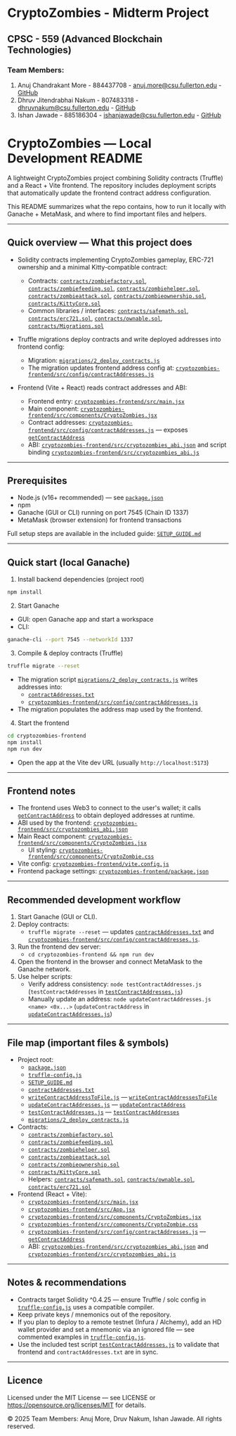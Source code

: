 # CryptoZombies - Midterm Project 
## CPSC - 559 (Advanced Blockchain Technologies)

### Team Members: 

1. Anuj Chandrakant More  - 884437708  - anuj.more@csu.fullerton.edu   - [GitHub](https://github.com/OfficialAnujMore)
2. Dhruv Jitendrabhai Nakum - 807483318  - dhruvnakum@csu.fullerton.edu    - [GitHub](https://github.com/red-star25)
3. Ishan Jawade           - 885186304  - ishanjawade@csu.fullerton.edu - [GitHub](https://github.com/IshanJawade)

# CryptoZombies — Local Development README

A lightweight CryptoZombies project combining Solidity contracts (Truffle) and a React + Vite frontend. The repository includes deployment scripts that automatically update the frontend contract address configuration.

This README summarizes what the repo contains, how to run it locally with Ganache + MetaMask, and where to find important files and helpers.

---

## Quick overview — What this project does

- Solidity contracts implementing CryptoZombies gameplay, ERC-721 ownership and a minimal Kitty-compatible contract:
  - Contracts: [`contracts/zombiefactory.sol`](contracts/zombiefactory.sol), [`contracts/zombiefeeding.sol`](contracts/zombiefeeding.sol), [`contracts/zombiehelper.sol`](contracts/zombiehelper.sol), [`contracts/zombieattack.sol`](contracts/zombieattack.sol), [`contracts/zombieownership.sol`](contracts/zombieownership.sol), [`contracts/KittyCore.sol`](contracts/KittyCore.sol)
  - Common libraries / interfaces: [`contracts/safemath.sol`](contracts/safemath.sol), [`contracts/erc721.sol`](contracts/erc721.sol), [`contracts/ownable.sol`](contracts/ownable.sol), [`contracts/Migrations.sol`](contracts/Migrations.sol)

- Truffle migrations deploy contracts and write deployed addresses into frontend config:
  - Migration: [`migrations/2_deploy_contracts.js`](migrations/2_deploy_contracts.js)
  - The migration updates frontend address config at: [`cryptozombies-frontend/src/config/contractAddresses.js`](cryptozombies-frontend/src/config/contractAddresses.js)

- Frontend (Vite + React) reads contract addresses and ABI:
  - Frontend entry: [`cryptozombies-frontend/src/main.jsx`](cryptozombies-frontend/src/main.jsx)
  - Main component: [`cryptozombies-frontend/src/components/CryptoZombies.jsx`](cryptozombies-frontend/src/components/CryptoZombies.jsx)
  - Contract addresses: [`cryptozombies-frontend/src/config/contractAddresses.js`](cryptozombies-frontend/src/config/contractAddresses.js) — exposes [`getContractAddress`](cryptozombies-frontend/src/config/contractAddresses.js)
  - ABI: [`cryptozombies-frontend/src/cryptozombies_abi.json`](cryptozombies-frontend/src/cryptozombies_abi.json) and script binding [`cryptozombies-frontend/src/cryptozombies_abi.js`](cryptozombies-frontend/src/cryptozombies_abi.js)

---

## Prerequisites

- Node.js (v16+ recommended) — see [`package.json`](package.json)
- npm
- Ganache (GUI or CLI) running on port 7545 (Chain ID 1337)
- MetaMask (browser extension) for frontend transactions

Full setup steps are available in the included guide: [`SETUP_GUIDE.md`](SETUP_GUIDE.md)

---

## Quick start (local Ganache)

1. Install backend dependencies (project root)
```bash
npm install
```

2. Start Ganache
- GUI: open Ganache app and start a workspace
- CLI:
```bash
ganache-cli --port 7545 --networkId 1337
```

3. Compile & deploy contracts (Truffle)
```bash
truffle migrate --reset
```
- The migration script [`migrations/2_deploy_contracts.js`](migrations/2_deploy_contracts.js) writes addresses into:
  - [`contractAddresses.txt`](contractAddresses.txt)
  - [`cryptozombies-frontend/src/config/contractAddresses.js`](cryptozombies-frontend/src/config/contractAddresses.js)
- The migration populates the address map used by the frontend.

4. Start the frontend
```bash
cd cryptozombies-frontend
npm install
npm run dev
```
- Open the app at the Vite dev URL (usually `http://localhost:5173`)

---

## Frontend notes

- The frontend uses Web3 to connect to the user's wallet; it calls [`getContractAddress`](cryptozombies-frontend/src/config/contractAddresses.js) to obtain deployed addresses at runtime.
- ABI used by the frontend: [`cryptozombies-frontend/src/cryptozombies_abi.json`](cryptozombies-frontend/src/cryptozombies_abi.json)
- Main React component: [`cryptozombies-frontend/src/components/CryptoZombies.jsx`](cryptozombies-frontend/src/components/CryptoZombies.jsx)
  - UI styling: [`cryptozombies-frontend/src/components/CryptoZombie.css`](cryptozombies-frontend/src/components/CryptoZombie.css)
- Vite config: [`cryptozombies-frontend/vite.config.js`](cryptozombies-frontend/vite.config.js)
- Frontend package settings: [`cryptozombies-frontend/package.json`](cryptozombies-frontend/package.json)

---

## Recommended development workflow

1. Start Ganache (GUI or CLI).
2. Deploy contracts:
   - `truffle migrate --reset` — updates [`contractAddresses.txt`](contractAddresses.txt) and [`cryptozombies-frontend/src/config/contractAddresses.js`](cryptozombies-frontend/src/config/contractAddresses.js).
3. Run the frontend dev server:
   - `cd cryptozombies-frontend && npm run dev`
4. Open the frontend in the browser and connect MetaMask to the Ganache network.
5. Use helper scripts:
   - Verify address consistency: `node testContractAddresses.js` (`testContractAddresses` in [`testContractAddresses.js`](testContractAddresses.js))
   - Manually update an address: `node updateContractAddresses.js <name> <0x...>` (`updateContractAddress` in [`updateContractAddresses.js`](updateContractAddresses.js))

---

## File map (important files & symbols)

- Project root:
  - [`package.json`](package.json)
  - [`truffle-config.js`](truffle-config.js)
  - [`SETUP_GUIDE.md`](SETUP_GUIDE.md)
  - [`contractAddresses.txt`](contractAddresses.txt)
  - [`writeContractAddressToFile.js`](writeContractAddressToFile.js) — [`writeContractAddressesToFile`](writeContractAddressToFile.js)
  - [`updateContractAddresses.js`](updateContractAddresses.js) — [`updateContractAddress`](updateContractAddresses.js)
  - [`testContractAddresses.js`](testContractAddresses.js) — [`testContractAddresses`](testContractAddresses.js)
  - [`migrations/2_deploy_contracts.js`](migrations/2_deploy_contracts.js)
- Contracts:
  - [`contracts/zombiefactory.sol`](contracts/zombiefactory.sol)
  - [`contracts/zombiefeeding.sol`](contracts/zombiefeeding.sol)
  - [`contracts/zombiehelper.sol`](contracts/zombiehelper.sol)
  - [`contracts/zombieattack.sol`](contracts/zombieattack.sol)
  - [`contracts/zombieownership.sol`](contracts/zombieownership.sol)
  - [`contracts/KittyCore.sol`](contracts/KittyCore.sol)
  - Helpers: [`contracts/safemath.sol`](contracts/safemath.sol), [`contracts/ownable.sol`](contracts/ownable.sol), [`contracts/erc721.sol`](contracts/erc721.sol)
- Frontend (React + Vite):
  - [`cryptozombies-frontend/src/main.jsx`](cryptozombies-frontend/src/main.jsx)
  - [`cryptozombies-frontend/src/App.jsx`](cryptozombies-frontend/src/App.jsx)
  - [`cryptozombies-frontend/src/components/CryptoZombies.jsx`](cryptozombies-frontend/src/components/CryptoZombies.jsx)
  - [`cryptozombies-frontend/src/components/CryptoZombie.css`](cryptozombies-frontend/src/components/CryptoZombie.css)
  - [`cryptozombies-frontend/src/config/contractAddresses.js`](cryptozombies-frontend/src/config/contractAddresses.js) — [`getContractAddress`](cryptozombies-frontend/src/config/contractAddresses.js)
  - ABI: [`cryptozombies-frontend/src/cryptozombies_abi.json`](cryptozombies-frontend/src/cryptozombies_abi.json) and [`cryptozombies-frontend/src/cryptozombies_abi.js`](cryptozombies-frontend/src/cryptozombies_abi.js)

---

## Notes & recommendations

- Contracts target Solidity ^0.4.25 — ensure Truffle / solc config in [`truffle-config.js`](truffle-config.js) uses a compatible compiler.
- Keep private keys / mnemonics out of the repository.
- If you plan to deploy to a remote testnet (Infura / Alchemy), add an HD wallet provider and set a mnemonic via an ignored file — see commented examples in [`truffle-config.js`](truffle-config.js).
- Use the included test script [`testContractAddresses.js`](testContractAddresses.js) to validate that frontend and `contractAddresses.txt` are in sync.

---

## Licence
Licensed under the MIT License — see LICENSE or https://opensource.org/licenses/MIT for details.

© 2025 Team Members: Anuj More, Druv Nakum, Ishan Jawade. All rights reserved.

